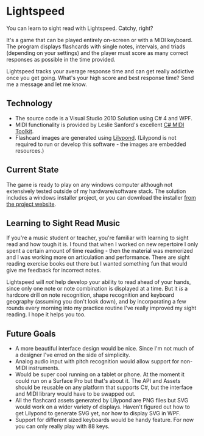 Lightspeed
==========

You can learn to sight read with Lightspeed.  Catchy, right?

It's a game that can be played entirely on-screen or with a MIDI keyboard.  The program displays flashcards with single notes,
intervals, and triads (depending on your settings) and the player must score as many correct responses as possible in the time provided.

Lightspeed tracks your average response time and can get really addictive once you get going.  What's your high score and best
response time?  Send me a message and let me know.

Technology
----------

* The source code is a Visual Studio 2010 Solution using C# 4 and WPF.
* MIDI functionality is provided by Leslie Sanford's excellent [C# MIDI Toolkit](http://www.codeproject.com/KB/audio-video/MIDIToolkit.aspx).
* Flashcard images are generated using [Lilypond](http://lilypond.org/).  (Lilypond is not required to run or develop this software - the images are embedded resources.)

Current State
-------------

The game is ready to play on any windows computer although not extensively tested outside of my hardware/software stack.  The solution includes a
windows installer project, or you can download the installer [from the project website](http://buzzcola.github.io/lightspeed-music/).

Learning to Sight Read Music
----------------------------

If you're a music student or teacher, you're familiar with learning to sight read and how tough it is.  I found that when I worked on new repertoire
I only spent a certain amount of time reading - then the material was memorized and I was working more on articulation and performance.
There are sight reading exercise books out there but I wanted something fun that would give me feedback for incorrect notes.

Lightspeed will _not_ help develop your ability to read ahead of your hands, since only one note or note combination is displayed at
a time.  But it _is_ a hardcore drill on note recognition, shape recognition and keyboard geography (assuming you don't look down), and by incorporating a few rounds every morning into my
practice routine I've really improved my sight reading.  I hope it helps you too.

Future Goals
------------
* A more beautiful interface design would be nice.  Since I'm not much of a designer I've erred on the side of simplicity.
* Analog audio input with pitch recognition would allow support for non-MIDI instruments.
* Would be super cool running on a tablet or phone.  At the moment it could run on a Surface Pro but that's about it.  The API and Assets should be reusable on any platform that supports C#, but the interface and MIDI library would have to be swapped out.
* All the flashcard assets generated by Lilypond are PNG files but SVG would work on a wider variety of displays.  Haven't figured out how to get Lilypond to generate SVG yet, nor how to display SVG in WPF.
* Support for different sized keyboards would be handy feature.  For now you can only really play with 88 keys.
